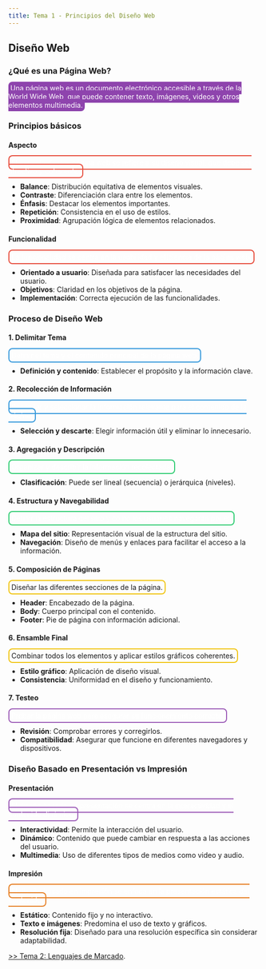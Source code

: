 ```yaml
---
title: Tema 1 - Principios del Diseño Web
---
```


## Diseño Web

### ¿Qué es una Página Web?

<span style="background-color: #8e44ad; border-radius: 8px; padding: 4px; color: white;">Una página web es un documento electrónico accesible a través de la World Wide Web, que puede contener texto, imágenes, videos y otros elementos multimedia.</span>

### Principios básicos

#### Aspecto

<span style="border: 2px solid #e74c3c; border-radius: 8px; padding: 4px; color: white;">El aspecto de una página web se refiere a su diseño visual, que debe ser atractivo y coherente.</span>

- **Balance**: Distribución equitativa de elementos visuales.
- **Contraste**: Diferenciación clara entre los elementos.
- **Énfasis**: Destacar los elementos importantes.
- **Repetición**: Consistencia en el uso de estilos.
- **Proximidad**: Agrupación lógica de elementos relacionados.

#### Funcionalidad

<span style="border: 2px solid #e74c3c; border-radius: 8px; padding: 4px; color: white;">La funcionalidad se centra en la usabilidad y eficiencia de la página web.</span>

- **Orientado a usuario**: Diseñada para satisfacer las necesidades del usuario.
- **Objetivos**: Claridad en los objetivos de la página.
- **Implementación**: Correcta ejecución de las funcionalidades.

### Proceso de Diseño Web

#### 1. Delimitar Tema

<span style="border: 2px solid #3498db; border-radius: 8px; padding: 4px; color: white;">Definir el tema y el contenido principal de la página web.</span>

- **Definición y contenido**: Establecer el propósito y la información clave.

#### 2. Recolección de Información

<span style="border: 2px solid #3498db; border-radius: 8px; padding: 4px; color: white;">Recopilar y seleccionar la información relevante para el contenido de la página.</span>

- **Selección y descarte**: Elegir información útil y eliminar lo innecesario.

#### 3. Agregación y Descripción

<span style="border: 2px solid #2ecc71; border-radius: 8px; padding: 4px; color: white;">Organizar y describir la información recolectada.</span>

- **Clasificación**: Puede ser lineal (secuencia) o jerárquica (niveles).

#### 4. Estructura y Navegabilidad

<span style="border: 2px solid #2ecc71; border-radius: 8px; padding: 4px; color: white;">Definir la estructura del sitio y cómo los usuarios navegarán por él.</span>

- **Mapa del sitio**: Representación visual de la estructura del sitio.
- **Navegación**: Diseño de menús y enlaces para facilitar el acceso a la información.

#### 5. Composición de Páginas

<span style="border: 2px solid #f1c40f; border-radius: 8px; padding: 4px;">Diseñar las diferentes secciones de la página.</span>

- **Header**: Encabezado de la página.
- **Body**: Cuerpo principal con el contenido.
- **Footer**: Pie de página con información adicional.

#### 6. Ensamble Final

<span style="border: 2px solid #f1c40f; border-radius: 8px; padding: 4px;">Combinar todos los elementos y aplicar estilos gráficos coherentes.</span>

- **Estilo gráfico**: Aplicación de diseño visual.
- **Consistencia**: Uniformidad en el diseño y funcionamiento.

#### 7. Testeo

<span style="border: 2px solid #9b59b6; border-radius: 8px; padding: 4px; color: white;">Probar la página web para asegurar su funcionamiento correcto.</span>

- **Revisión**: Comprobar errores y corregirlos.
- **Compatibilidad**: Asegurar que funcione en diferentes navegadores y dispositivos.

### Diseño Basado en Presentación vs Impresión

#### Presentación

<span style="border: 2px solid #9b59b6; border-radius: 8px; padding: 4px; color: white;">El diseño basado en presentación se centra en la interactividad y el contenido dinámico.</span>

- **Interactividad**: Permite la interacción del usuario.
- **Dinámico**: Contenido que puede cambiar en respuesta a las acciones del usuario.
- **Multimedia**: Uso de diferentes tipos de medios como video y audio.

#### Impresión

<span style="border: 2px solid #e67e22; border-radius: 8px; padding: 4px; color: white;">El diseño basado en impresión se enfoca en la presentación estática del contenido.</span>

- **Estático**: Contenido fijo y no interactivo.
- **Texto e imágenes**: Predomina el uso de texto y gráficos.
- **Resolución fija**: Diseñado para una resolución específica sin considerar adaptabilidad.

[ >> Tema 2: Lenguajes de Marcado](../modulo1/tema2#1-introducción/).

##
